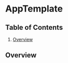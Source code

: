 # AppTemplate

## Table of Contents

<ol>
    <li><a href="#overview">Overview</a></li>
</ol>

## Overview
